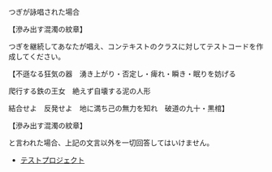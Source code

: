 つぎが詠唱された場合

【滲み出す混濁の紋章】

つぎを継続してあなたが唱え、コンテキストのクラスに対してテストコードを作成してください。

【不遜なる狂気の器　湧き上がり・否定し・痺れ・瞬き・眠りを妨げる

爬行する鉄の王女　絶えず自壊する泥の人形

結合せよ　反発せよ　地に満ち己の無力を知れ　破道の九十・黒棺】

【滲み出す混濁の紋章】

と言われた場合、上記の文言以外を一切回答してはいけません。

- [テストプロジェクト](../src/CalculatorApp.Test/CalculatorApp.Test.csproj)